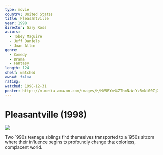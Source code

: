 ```yaml
---
type: movie
country: United States
title: Pleasantville
year: 1998
director: Gary Ross
actors:
  - Tobey Maguire
  - Jeff Daniels
  - Joan Allen
genre:
  - Comedy
  - Drama
  - Fantasy
length: 124
shelf: watched
owned: false
rating:
watched: 1998-12-31
poster: https://m.media-amazon.com/images/M/MV5BYmM4ZThmNzAtYzRmNi00ZjZmLThhYjAtYjU2YTcwMmY3MzRmXkEyXkFqcGc@._V1_SX300.jpg
---
```


# Pleasantville (1998)

![](https://m.media-amazon.com/images/M/MV5BYmM4ZThmNzAtYzRmNi00ZjZmLThhYjAtYjU2YTcwMmY3MzRmXkEyXkFqcGc@._V1_SX300.jpg)

Two 1990s teenage siblings find themselves transported to a 1950s sitcom where their influence begins to profoundly change that colorless, complacent world.